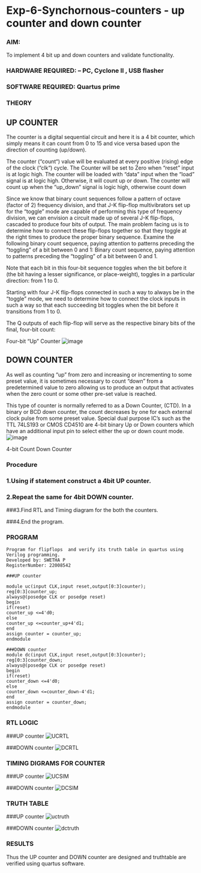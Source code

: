 # Exp-6-Synchornous-counters - up counter and down counter 
### AIM:
To implement 4 bit up and down counters and validate  functionality.

### HARDWARE REQUIRED:  – PC, Cyclone II , USB flasher

### SOFTWARE REQUIRED:   Quartus prime

### THEORY 

## UP COUNTER 
The counter is a digital sequential circuit and here it is a 4 bit counter, which simply means it can count from 0 to 15 and vice versa based upon the direction of counting (up/down). 

The counter (“count“) value will be evaluated at every positive (rising) edge of the clock (“clk“) cycle.
The Counter will be set to Zero when “reset” input is at logic high.
The counter will be loaded with “data” input when the “load” signal is at logic high. Otherwise, it will count up or down.
The counter will count up when the “up_down” signal is logic high, otherwise count down

Since we know that binary count sequences follow a pattern of octave (factor of 2) frequency division, and that J-K flip-flop multivibrators set up for the “toggle” mode are capable of performing this type of frequency division, we can envision a circuit made up of several J-K flip-flops, cascaded to produce four bits of output.
The main problem facing us is to determine how to connect these flip-flops together so that they toggle at the right times to produce the proper binary sequence.
Examine the following binary count sequence, paying attention to patterns preceding the “toggling” of a bit between 0 and 1:
Binary count sequence, paying attention to patterns preceding the “toggling” of a bit between 0 and 1.

Note that each bit in this four-bit sequence toggles when the bit before it (the bit having a lesser significance, or place-weight), toggles in a particular direction: from 1 to 0.



 
 

Starting with four J-K flip-flops connected in such a way to always be in the “toggle” mode, we need to determine how to connect the clock inputs in such a way so that each succeeding bit toggles when the bit before it transitions from 1 to 0.

The Q outputs of each flip-flop will serve as the respective binary bits of the final, four-bit count:

 
 

Four-bit “Up” Counter
![image](https://user-images.githubusercontent.com/36288975/169644758-b2f4339d-9532-40c5-af40-8f4f8c942e2c.png)



## DOWN COUNTER 

As well as counting “up” from zero and increasing or incrementing to some preset value, it is sometimes necessary to count “down” from a predetermined value to zero allowing us to produce an output that activates when the zero count or some other pre-set value is reached.

This type of counter is normally referred to as a Down Counter, (CTD). In a binary or BCD down counter, the count decreases by one for each external clock pulse from some preset value. Special dual purpose IC’s such as the TTL 74LS193 or CMOS CD4510 are 4-bit binary Up or Down counters which have an additional input pin to select either the up or down count mode.
![image](https://user-images.githubusercontent.com/36288975/169644844-1a14e123-7228-4ed8-81a9-eb937dff4ac8.png)


4-bit Count Down Counter
### Procedure
### 1.Using if statement construct a 4bit UP counter.

### 2.Repeat the same for 4bit DOWN counter.

###3.Find RTL and Timing diagram for the both the counters.

###4.End the program.

### PROGRAM 
```
Program for flipflops  and verify its truth table in quartus using Verilog programming.
Developed by: SWETHA P
RegisterNumber: 22008542

###UP counter

module uc(input CLK,input reset,output[0:3]counter);
reg[0:3]counter_up;
always@(posedge CLK or posedge reset)
begin
if(reset)
counter_up <=4'd0;
else
counter_up <=counter_up+4'd1;
end
assign counter = counter_up;
endmodule

###DOWN counter
module dc(input CLK,input reset,output[0:3]counter);
reg[0:3]counter_down;
always@(posedge CLK or posedge reset)
begin
if(reset)
counter_down <=4'd0;
else
counter_down <=counter_down-4'd1;
end
assign counter = counter_down;
endmodule
```

### RTL LOGIC
###UP counter
![UCRTL](https://user-images.githubusercontent.com/120623583/214594304-943d06d7-2ef1-44f0-be2f-ede15c4f0b12.png)

###DOWN counter
![DCRTL](https://user-images.githubusercontent.com/120623583/214595042-65c2968f-0511-4a06-b7b1-33114491439a.png)


### TIMING DIGRAMS FOR COUNTER
###UP counter
![UCSIM](https://user-images.githubusercontent.com/120623583/214595278-db05bde9-8d41-4c3c-a83a-a6a15572051a.png)

###DOWN counter
![DCSIM](https://user-images.githubusercontent.com/120623583/214595369-fcaaabd2-057c-45d6-9075-308bfeb4b484.png)


### TRUTH TABLE 
###UP counter
![uctruth](https://user-images.githubusercontent.com/120623583/214599020-f8bcc15c-a67d-4c3b-846c-a9a1b000f186.png)

###DOWN counter
![dctruth](https://user-images.githubusercontent.com/120623583/214599224-d8a59405-d540-4c84-a8c6-4b39043220c4.png)

### RESULTS 
 Thus the UP counter and DOWN counter are designed and truthtable are verified using quartus software.
